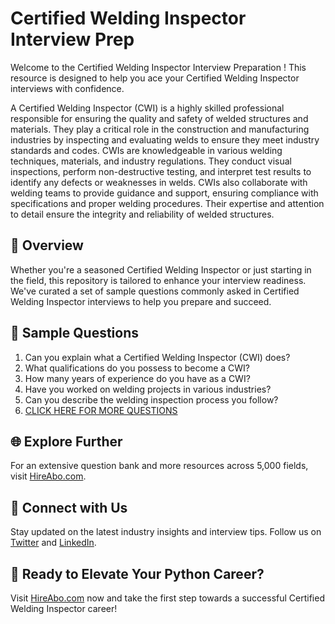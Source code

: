 # Certified Welding Inspector Interview Prep

Welcome to the Certified Welding Inspector Interview Preparation ! This resource is designed to help you ace your Certified Welding Inspector interviews with confidence.

A Certified Welding Inspector (CWI) is a highly skilled professional responsible for ensuring the quality and safety of welded structures and materials. They play a critical role in the construction and manufacturing industries by inspecting and evaluating welds to ensure they meet industry standards and codes. CWIs are knowledgeable in various welding techniques, materials, and industry regulations. They conduct visual inspections, perform non-destructive testing, and interpret test results to identify any defects or weaknesses in welds. CWIs also collaborate with welding teams to provide guidance and support, ensuring compliance with specifications and proper welding procedures. Their expertise and attention to detail ensure the integrity and reliability of welded structures.

## 🚀 Overview

Whether you're a seasoned Certified Welding Inspector or just starting in the field, this repository is tailored to enhance your interview readiness. We've curated a set of sample questions commonly asked in Certified Welding Inspector interviews to help you prepare and succeed.

## 📝 Sample Questions

1. Can you explain what a Certified Welding Inspector (CWI) does?
2. What qualifications do you possess to become a CWI?
3. How many years of experience do you have as a CWI?
4. Have you worked on welding projects in various industries?
5. Can you describe the welding inspection process you follow?
6. [CLICK HERE FOR MORE QUESTIONS](https://hireabo.com/job/12_3_1/Certified%20Welding%20Inspector)

## 🌐 Explore Further

For an extensive question bank and more resources across 5,000 fields, visit [HireAbo.com](https://www.hireabo.com).

## 📱 Connect with Us

Stay updated on the latest industry insights and interview tips. Follow us on [Twitter](https://twitter.com/hireabo) and [LinkedIn](https://www.linkedin.com/in/hire-abo-3609972a8/).

## 🚀 Ready to Elevate Your Python Career?

Visit [HireAbo.com](https://www.hireabo.com) now and take the first step towards a successful Certified Welding Inspector career!